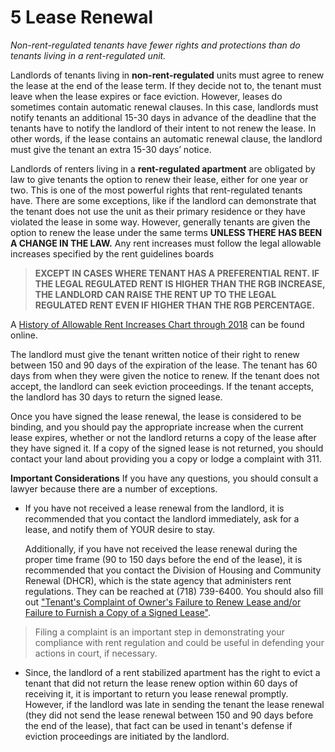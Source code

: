 # 5 Lease Renewal
*Non-rent-regulated tenants have fewer rights and protections than do tenants living in a rent-regulated unit.*

Landlords of tenants living in **non-rent-regulated** units must agree to renew the lease at the end of the lease term. If they decide not to, the tenant must leave when the lease expires or face eviction. However, leases do sometimes contain automatic renewal clauses. In this case, landlords must notify tenants an additional 15-30 days in advance of the deadline that the tenants have to notify the landlord of their intent to not renew the lease. In other words, if the lease contains an automatic renewal clause, the landlord must give the tenant an extra 15-30 days’ notice.

Landlords of renters living in a **rent-regulated apartment** are obligated by law to give tenants the option to renew their lease, either for one year or two. This is one of the most powerful rights that rent-regulated tenants have. There are some exceptions, like if the landlord can demonstrate that the tenant does not use the unit as their primary residence or they have violated the lease in some way. However, generally tenants are given the option to renew the lease under the same terms **UNLESS THERE HAS BEEN A CHANGE IN THE LAW.** Any rent increases must follow the legal allowable increases specified by the rent guidelines boards

> **EXCEPT IN CASES WHERE TENANT HAS A PREFERENTIAL RENT.  IF THE LEGAL REGULATED RENT IS HIGHER THAN THE RGB INCREASE, THE LANDLORD CAN RAISE THE RENT UP TO THE LEGAL REGULATED RENT EVEN IF HIGHER THAN THE RGB PERCENTAGE.**

A [History of Allowable Rent Increases Chart through 2018](http://www1.nyc.gov/assets/rentguidelinesboard/pdf/guidelines/aptorders2018.pdf) can be found online.

The landlord must give the tenant written notice of their right to renew between 150 and 90 days of the expiration of the lease. The tenant has 60 days from when they were given the notice to renew. If the tenant does not accept, the landlord can seek eviction proceedings. If the tenant accepts, the landlord has 30 days to return the signed lease.

Once you have signed the lease renewal, the lease is considered to be binding, and you should pay the appropriate increase when the current lease expires, whether or not the landlord returns a copy of the lease after they have signed it. If a copy of the signed lease is not returned, you should contact your land about providing you a copy or lodge a complaint with 311.

**Important Considerations**
If you have any questions, you should consult a lawyer because there are a number of exceptions.

-  If you have not received a lease renewal from the landlord, it is recommended that you contact the landlord immediately, ask for a lease, and notify them of YOUR desire to stay.

	Additionally, if you have not received the lease renewal during the proper time frame (90 to 150 days before the end of the lease), it is recommended that you contact the Division of Housing and Community Renewal (DHCR), which is the state agency that administers rent regulations. They can be reached at (718) 739-6400. You should also fill out ["Tenant's Complaint of Owner's Failure to Renew Lease and/or Failure to Furnish a Copy of a Signed Lease"](http://www.nyshcr.org/Forms/Rent/).


> 	Filing a complaint is an important step in demonstrating your compliance with rent regulation and could be useful in defending your actions in court, if necessary.


- Since, the landlord of a rent stabilized apartment has the right to evict a tenant that did not return the lease renew option within 60 days of receiving it, it is important to return you lease renewal promptly. However, if the landlord was late in sending the tenant the lease renewal (they did not send the lease renewal between 150 and 90 days before the end of the lease), that fact can be used in tenant's defense if eviction proceedings are initiated by the landlord.
